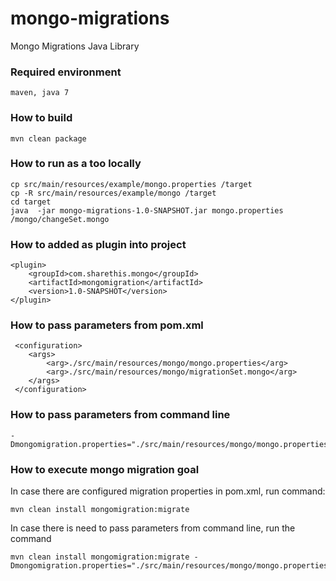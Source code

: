 mongo-migrations
================

Mongo Migrations Java Library

### Required environment
    maven, java 7

### How to build

    mvn clean package

### How to run as a too locally

    cp src/main/resources/example/mongo.properties /target
    cp -R src/main/resources/example/mongo /target
    cd target
    java  -jar mongo-migrations-1.0-SNAPSHOT.jar mongo.properties /mongo/changeSet.mongo


### How to added as plugin into project

    <plugin>
        <groupId>com.sharethis.mongo</groupId>
        <artifactId>mongomigration</artifactId>
        <version>1.0-SNAPSHOT</version>
    </plugin>

### How to pass parameters from pom.xml

     <configuration>
        <args>
            <arg>./src/main/resources/mongo/mongo.properties</arg>
            <arg>./src/main/resources/mongo/migrationSet.mongo</arg>
        </args>
     </configuration>

### How to pass parameters from command line

    -Dmongomigration.properties="./src/main/resources/mongo/mongo.properties,./src/main/resources/mongo/migrationSet.mongo"

### How to execute mongo migration goal

 In case there are configured migration properties in pom.xml, run command:

    mvn clean install mongomigration:migrate

 In case there is need to pass parameters from command line, run the command

    mvn clean install mongomigration:migrate -Dmongomigration.properties="./src/main/resources/mongo/mongo.properties,./src/main/resources/mongo/migrationSet.mongo"